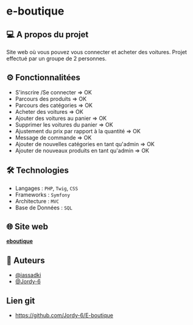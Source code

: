 # e-boutique

## 💻 A propos du projet
Site web où vous pouvez vous connecter et acheter des voitures. Projet effectué par un groupe de 2 personnes.

## ⚙️ Fonctionnalitées
- S'inscrire /Se connecter => OK
- Parcours des produits => OK
- Parcours des catégories => OK
- Acheter des voitures => OK
- Ajouter des voitures au panier => OK
- Supprimer les voitures du panier => OK
- Ajustement du prix par rapport à la quantité => OK
- Message de commande => OK
- Ajouter de nouvelles catégories en tant qu'admin => OK    
- Ajouter de nouveaux produits en tant qu'admin => OK


## 🛠 Technologies
- Langages : `PHP`, `Twig`, `CSS`
- Frameworks : `Symfony`
- Architecture : `MVC`
- Base de Données : `SQL`

## 🌐 Site web
**[eboutique](http://tatti.alwaysdata.net/)**

## 👤 Auteurs
- [@iassadki](https://github.com/iassadki)
- [@Jordy-6](https://github.com/Jordy-6)

## Lien git
- https://github.com/Jordy-6/E-boutique


